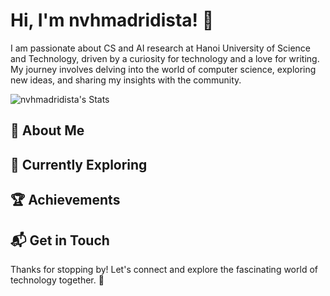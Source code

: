 # Hi, I'm nvhmadridista! 👋

I am passionate about CS and AI research at Hanoi University of Science and Technology, driven by a curiosity for technology and a love for writing. My journey involves delving into the world of computer science, exploring new ideas, and sharing my insights with the community.

![nvhmadridista's Stats](https://github-readme-stats.vercel.app/api?username=nvhmadridista&theme=vue-dark&show_icons=true&hide_border=true&count_private=true)

## 🚀 About Me


## 🌱 Currently Exploring


## 🏆 Achievements


## 📬 Get in Touch


Thanks for stopping by! Let's connect and explore the fascinating world of technology together. 🚀



<!--

Here are some ideas to get you started:

- 🔭 I’m currently working on ...
- 🌱 I’m currently learning ...
- 👯 I’m looking to collaborate on ...
- 🤔 I’m looking for help with ...
- 💬 Ask me about ...
- 📫 How to reach me: ...
- 😄 Pronouns: ...
- ⚡ Fun fact: ...
-->
